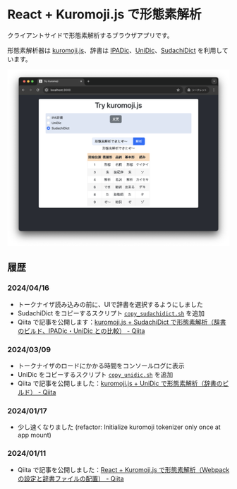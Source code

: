 # React + Kuromoji.js で形態素解析

クライアントサイドで形態素解析するブラウザアプリです。

形態素解析器は [kuromoji.js](https://github.com/takuyaa/kuromoji.js)、辞書は [IPADic](https://github.com/taku910/mecab/tree/master/mecab-ipadic)、[UniDic](https://clrd.ninjal.ac.jp/unidic/back_number.html#unidic_cwj)、[SudachiDict](https://github.com/WorksApplications/SudachiDict) を利用しています。

![ブラウザアプリのスクショ、SudachiDictが選択され、「形態/素/解析/でき/た/ぞ〜（ケイタイ/ソ/カイセキ/デキ/タ/ゾ）」という解析結果が表示されている](./docs/fig/screenshot_success_sudachidict.png)

## 履歴

### 2024/04/16
- トークナイザ読み込みの前に、UIで辞書を選択するようにしました
- SudachiDict をコピーするスクリプト [`copy_sudachidict.sh`](./copy_sudachidict.sh) を追加
- Qiita で記事を公開します：[kuromoji.js + SudachiDict で形態素解析（辞書のビルド、IPADic・UniDic との比較） - Qiita]()

### 2024/03/09
- トークナイザのロードにかかる時間をコンソールログに表示
- UniDic をコピーするスクリプト [`copy_unidic.sh`](./copy_unidic.sh) を追加
- Qiita で記事を公開しました：[kuromoji.js + UniDic で形態素解析（辞書のビルド） - Qiita](https://qiita.com/piijey/items/f95a0527208fdd2557bc) 

### 2024/01/17
- 少し速くなりました (refactor: Initialize kuromoji tokenizer only once at app mount)

### 2024/01/11
- Qiita で記事を公開しました：[React + Kuromoji.js で形態素解析（Webpackの設定と辞書ファイルの配置） - Qiita](https://qiita.com/piijey/items/a7ff20da2f7d7315abb0)

